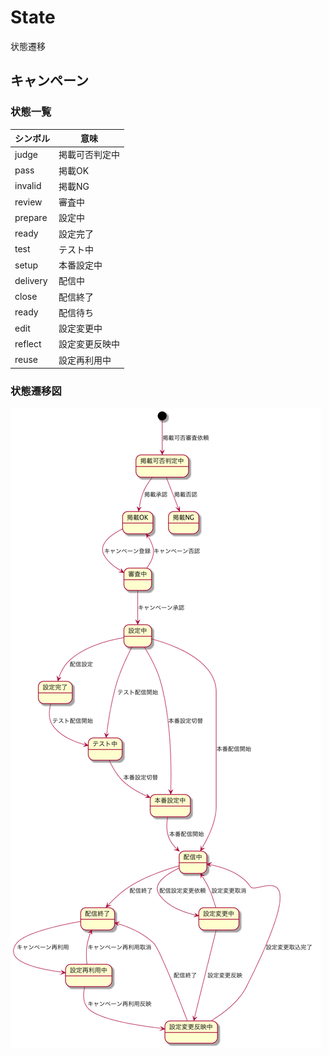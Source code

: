 # State

状態遷移

## キャンペーン

### 状態一覧

| シンボル | 意味 |
| -------- | ---- |
| judge | 掲載可否判定中 |
| pass | 掲載OK |
| invalid | 掲載NG |
| review | 審査中 |
| prepare | 設定中 |
| ready | 設定完了 |
| test | テスト中 |
| setup | 本番設定中 |
| delivery | 配信中 |
| close | 配信終了 |
| ready | 配信待ち |
| edit | 設定変更中 |
| reflect | 設定変更反映中 |
| reuse | 設定再利用中 |

### 状態遷移図

![キャンペーン状態遷移図](STATE/campaign.png)
